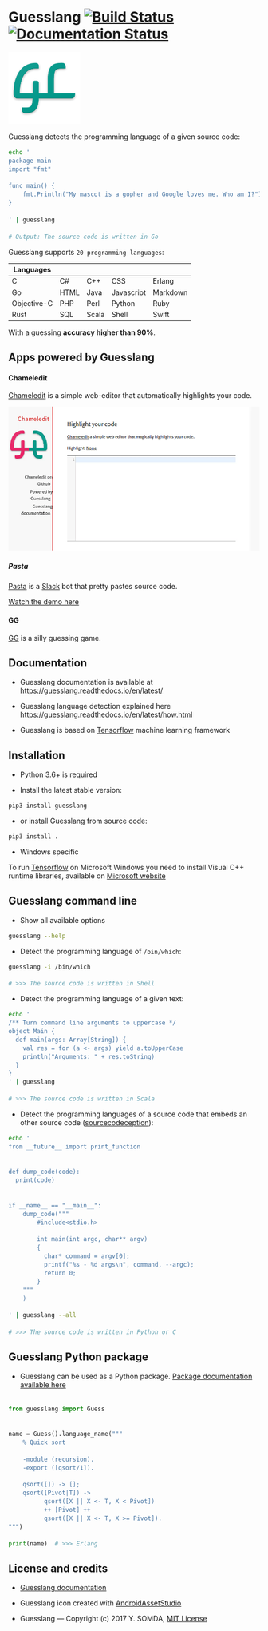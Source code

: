 # Guesslang [![Build Status](https://travis-ci.org/yoeo/guesslang.svg?branch=master)](https://travis-ci.org/yoeo/guesslang) [![Documentation Status](https://readthedocs.org/projects/guesslang/badge/?version=latest)](http://guesslang.readthedocs.io/en/latest/?badge=latest)


![Chameledit](docs/_static/images/guesslang-small.png)

Guesslang detects the programming language of a given source code:

```bash
echo '
package main
import "fmt"

func main() {
    fmt.Println("My mascot is a gopher and Google loves me. Who am I?")
}

' | guesslang

# Output: The source code is written in Go
```

Guesslang supports `20 programming languages`:

| Languages   |             |             |             |             |
|-------------|-------------|-------------|-------------|-------------|
| C           | C#          | C++         | CSS         | Erlang      |
| Go          | HTML        | Java        | Javascript  | Markdown    |
| Objective-C | PHP         | Perl        | Python      | Ruby        |
| Rust        | SQL         | Scala       | Shell       | Swift       |

With a guessing **accuracy higher than 90%**.

## Apps powered by Guesslang

#### Chameledit

[Chameledit](https://github.com/yoeo/chameledit) is a simple web-editor
that automatically highlights your code.

![](docs/_static/images/chameledit.gif)

##### Pasta

[Pasta](https://github.com/yoeo/pasta) is a [Slack](https://slack.com) bot
that pretty pastes source code.

[Watch the demo here](https://github.com/yoeo/pasta)

#### GG

[GG](https://github.com/yoeo/gg) is a silly guessing game.

## Documentation

* Guesslang documentation is available at
  https://guesslang.readthedocs.io/en/latest/

* Guesslang language detection explained here
  https://guesslang.readthedocs.io/en/latest/how.html

* Guesslang is based on [Tensorflow](https://github.com/tensorflow/tensorflow)
  machine learning framework

## Installation

* Python 3.6+ is required

* Install the latest stable version:

```bash
pip3 install guesslang
```

* or install Guesslang from source code:

```bash
pip3 install .
```

* Windows specific

To run [Tensorflow](https://github.com/tensorflow/tensorflow)
on Microsoft Windows you need to install Visual C++ runtime libraries,
available on [Microsoft website](https://www.microsoft.com/en-us/download/details.aspx?id=53587)

## Guesslang command line

* Show all available options

```bash
guesslang --help
```

* Detect the programming language of ``/bin/which``:

```bash
guesslang -i /bin/which

# >>> The source code is written in Shell
```

* Detect the programming language of a given text:

```bash
echo '
/** Turn command line arguments to uppercase */
object Main {
  def main(args: Array[String]) {
    val res = for (a <- args) yield a.toUpperCase
    println("Arguments: " + res.toString)
  }
}
' | guesslang

# >>> The source code is written in Scala
```

* Detect the programming languages of a source code that embeds
  an other source code ([sourcecodeception](http://explosm.net/comics/1605/)):

```bash
echo '
from __future__ import print_function


def dump_code(code):
  print(code)


if __name__ == "__main__":
    dump_code("""
        #include<stdio.h>

        int main(int argc, char** argv)
        {
          char* command = argv[0];
          printf("%s - %d args\n", command, --argc);
          return 0;
        }
    """
    )

' | guesslang --all

# >>> The source code is written in Python or C
```

## Guesslang Python package

* Guesslang can be used as a Python package.
  [Package documentation available here](https://guesslang.readthedocs.io/en/latest/guesslang.html)

``` python

from guesslang import Guess


name = Guess().language_name("""
    % Quick sort

    -module (recursion).
    -export ([qsort/1]).

    qsort([]) -> [];
    qsort([Pivot|T]) ->
          qsort([X || X <- T, X < Pivot])
          ++ [Pivot] ++
          qsort([X || X <- T, X >= Pivot]).
""")

print(name)  # >>> Erlang
```

## License and credits

* [Guesslang documentation](https://guesslang.readthedocs.io/en/latest/)

* Guesslang icon created with
  [AndroidAssetStudio](https://github.com/romannurik/AndroidAssetStudio)

* Guesslang — Copyright (c) 2017 Y. SOMDA, [MIT License](LICENSE)
